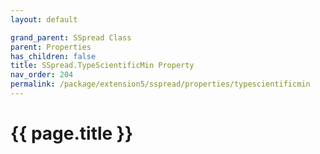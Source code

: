 ```yaml
---
layout: default

grand_parent: SSpread Class
parent: Properties
has_children: false
title: SSpread.TypeScientificMin Property
nav_order: 204
permalink: /package/extension5/sspread/properties/typescientificmin
---
```

# {{ page.title }}